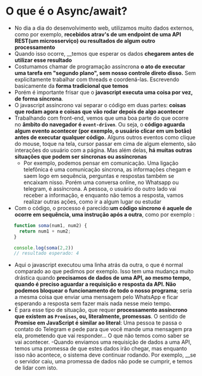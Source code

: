 # O que é o Async/await?

- No dia a dia do desenvolvimento web, utilizamos muito dados externos, como por exemplo, __recebidos atrav's de um endpoint de uma API REST(um microsserviço) ou resultados de algum outro processamento__
- Quando isso ocorre, __temos que esperar os dados **chegarem antes de utilizar esse resultado**
- Costumamos chamar de programação assíncrona __o ato de executar uma tarefa em "segundo plano", sem nosso controle direto disso.__ Sem explicitamente trabalhar com threads e coordená-las. Escrevendo basicamente da __forma tradicional que temos__
- Porém é importante frisar que o __javascript executa uma coisa por vez, de forma síncrona__.
- O javascript assíncrono vai separar o código em duas partes: __coisas que rodam agora e coisas que vão rodar depois de algo acontecer__
- Trabalhando com front-end, vemos que uma boa parte do que ocorre no __âmbito do navegador é `event-driven`__. Ou seja, o __código aguarda algum evento acontecer (por exemplo, o usuário clicar em um botão) antes de executar qualquer código.__ Alguns outros eventos como clique do mouse, toque na tela, cursor passar em cima de algum elemento, são interações do usuário com a página. Mas além delas, __há muitas outras situações que podem ser síncronas ou assíncronas__
  - Por exemplo, podemos pensar em comunicação. Uma ligação telefônica é uma comunicação síncrona, as informações chegam e saem logo em sequência, perguntas e respostas também se encaixam nisso. Porém uma conversa online, no Whatsapp ou telegram, é assíncrona. A pessoa, o usuário do outro lado vai receber a informação, e enquanto não temos a resposta, vamos realizar outras ações, como ir a algum lugar ou estudar
- Com o código, o processo é parecido:__um código síncrono é aquele de ocorre em sequência, uma instrução após a outra__, como por exemplo :
 
 ```javascript
    function soma(num1, num2) {
      return num1 + num2;
    }

    console.log(soma(2,2))
    // resultado esperado: 4
 ```

- Aqui o javascript executou uma linha atrás da outra, o que é normal comparado ao que pedimos por exemplo. Isso tem uma mudança muito drástica quando __precisamos de dados de uma API, ao mesmo tempo, quando é preciso aguardar a requisição e resposta da API. Não podemos bloquear o funcionamento de todo o nosso programa__; seria a mesma coisa que enviar uma mensagem pelo WhatsApp e ficar esperando a resposta sem fazer mais nada nesse meio tempo.
- É para esse tipo de situação, que requer __processamento assíncrono que existem as `Promises`, ou, literalmente, promessas__. O sentido de __Promise em JavaScript é similar ao literal__: Uma pessoa te passa o contato do Telegram e pede para que você mande uma mensagem pra ela, prometendo que vai responder... O que não temos como saber se vai acontecer.
-Quando enviamos uma requisição de dados a uma API, temos uma promessa de que estes dados irão chegar, mas enquanto isso não acontece, o sistema deve continuar rodando. Por exemplo, __se o servidor caiu, uma promessa de dados não pode se cumprir, e temos de lidar com isto.